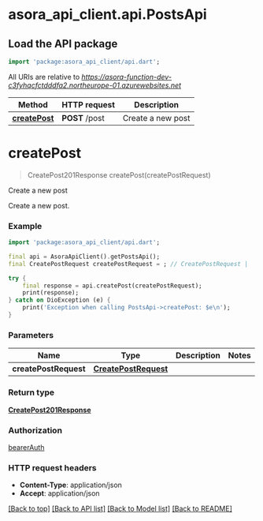 # asora_api_client.api.PostsApi

## Load the API package
```dart
import 'package:asora_api_client/api.dart';
```

All URIs are relative to *https://asora-function-dev-c3fyhqcfctdddfa2.northeurope-01.azurewebsites.net*

Method | HTTP request | Description
------------- | ------------- | -------------
[**createPost**](PostsApi.md#createpost) | **POST** /post | Create a new post


# **createPost**
> CreatePost201Response createPost(createPostRequest)

Create a new post

Create a new post.

### Example
```dart
import 'package:asora_api_client/api.dart';

final api = AsoraApiClient().getPostsApi();
final CreatePostRequest createPostRequest = ; // CreatePostRequest | 

try {
    final response = api.createPost(createPostRequest);
    print(response);
} catch on DioException (e) {
    print('Exception when calling PostsApi->createPost: $e\n');
}
```

### Parameters

Name | Type | Description  | Notes
------------- | ------------- | ------------- | -------------
 **createPostRequest** | [**CreatePostRequest**](CreatePostRequest.md)|  | 

### Return type

[**CreatePost201Response**](CreatePost201Response.md)

### Authorization

[bearerAuth](../README.md#bearerAuth)

### HTTP request headers

 - **Content-Type**: application/json
 - **Accept**: application/json

[[Back to top]](#) [[Back to API list]](../README.md#documentation-for-api-endpoints) [[Back to Model list]](../README.md#documentation-for-models) [[Back to README]](../README.md)

